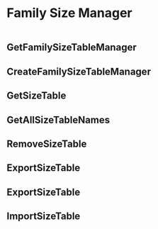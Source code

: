 # Family Size Manager

```{contents}
```

## GetFamilySizeTableManager

## CreateFamilySizeTableManager

## GetSizeTable

## GetAllSizeTableNames

## RemoveSizeTable

## ExportSizeTable

## ExportSizeTable

## ImportSizeTable